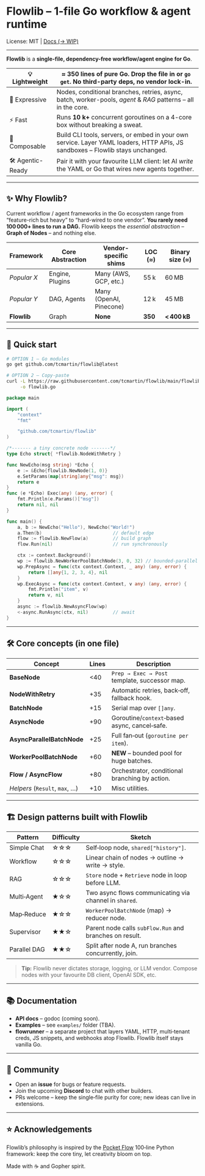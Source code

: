 # **Flowlib – 1-file Go workflow & agent runtime**


License: MIT   |   [Docs (→ WIP)](#documentation)

---

**Flowlib** is a **single-file, dependency-free workflow/agent engine for Go**.

| 💡 Lightweight    | **≈ 350 lines** of pure Go. Drop the file in or `go get`. No third-party deps, no vendor lock-in.                              |
| ----------------- | ------------------------------------------------------------------------------------------------------------------------------ |
| 🎯 Expressive     | Nodes, conditional branches, retries, async, batch, worker-pools, *agent* & *RAG* patterns – all in the core.                  |
| ⚡ Fast            | Runs **10 k+** concurrent goroutines on a 4-core box without breaking a sweat.                                                 |
| 🧩 Composable     | Build CLI tools, servers, or embed in your own service. Layer YAML loaders, HTTP APIs, JS sandboxes – Flowlib stays unchanged. |
| 🛠️ Agentic-Ready | Pair it with your favourite LLM client: let AI *write* the YAML or Go that wires new agents together.                          |

---

## ✨ Why Flowlib?

Current workflow / agent frameworks in the Go ecosystem range from “feature-rich but heavy” to “hard-wired to one vendor”.
**You rarely need 100 000+ lines to run a DAG.** Flowlib keeps the *essential abstraction* – **Graph of Nodes** – and nothing else.

| Framework   | Core Abstraction | Vendor-specific shims   | LOC (≈) | Binary size (≈) |
| ----------- | ---------------- | ----------------------- | ------- | --------------- |
| *Popular X* | Engine, Plugins  | Many (AWS, GCP, etc.)   | 55 k    | 60 MB           |
| *Popular Y* | DAG, Agents      | Many (OpenAI, Pinecone) | 12 k    | 45 MB           |
| **Flowlib** | Graph            | **None**                | **350** | **< 400 kB**    |

---

## 🚀 Quick start

```bash
# OPTION 1 – Go modules
go get github.com/tcmartin/flowlib@latest

# OPTION 2 – Copy‑paste
curl -L https://raw.githubusercontent.com/tcmartin/flowlib/main/flowlib.go \
     -o flowlib.go
```

```go
package main

import (
    "context"
    "fmt"

    "github.com/tcmartin/flowlib"
)

/*------- a tiny concrete node -------*/
type Echo struct{ *flowlib.NodeWithRetry }

func NewEcho(msg string) *Echo {
    e := &Echo{flowlib.NewNode(1, 0)}
    e.SetParams(map[string]any{"msg": msg})
    return e
}
func (e *Echo) Exec(any) (any, error) {
    fmt.Println(e.Params()["msg"])
    return nil, nil
}

func main() {
    a, b := NewEcho("Hello"), NewEcho("World!")
    a.Then(b)                          // default edge
    flow := flowlib.NewFlow(a)         // build graph
    flow.Run(nil)                      // run synchronously

    ctx := context.Background()
    wp := flowlib.NewWorkerPoolBatchNode(3, 0, 32) // bounded‑parallel batch
    wp.PrepAsync = func(ctx context.Context, _ any) (any, error) {
        return []any{1, 2, 3, 4}, nil
    }
    wp.ExecAsync = func(ctx context.Context, v any) (any, error) {
        fmt.Println("item", v)
        return v, nil
    }
    async := flowlib.NewAsyncFlow(wp)
    <-async.RunAsync(ctx, nil)         // await
}
```

---

## 🛠️ Core concepts (in one file)

| Concept                        | Lines | Description                                    |
| ------------------------------ | ----- | ---------------------------------------------- |
| **BaseNode**                   | <40   | `Prep → Exec → Post` template, successor map.  |
| **NodeWithRetry**              | +35   | Automatic retries, back‑off, fallback hook.    |
| **BatchNode**                  | +15   | Serial map over `[]any`.                       |
| **AsyncNode**                  | +90   | Goroutine/`context`‑based async, cancel‑safe.  |
| **AsyncParallelBatchNode**     | +25   | Full fan‑out (`goroutine per item`).           |
| **WorkerPoolBatchNode**        | +60   | **NEW** – bounded pool for huge batches.       |
| **Flow / AsyncFlow**           | +80   | Orchestrator, conditional branching by action. |
| *Helpers* (`Result`, `max`, …) | +10   | Misc utilities.                                |

---

## 🏗️ Design patterns built with Flowlib

| Pattern      | Difficulty | Sketch                                                  |
| ------------ | ---------- | ------------------------------------------------------- |
| Simple Chat  | ☆☆☆        | Self‑loop node, `shared["history"]`.                    |
| Workflow     | ☆☆☆        | Linear chain of nodes → outline → write → style.        |
| RAG          | ☆☆☆        | `Store` node + `Retrieve` node in loop before LLM.      |
| Multi‑Agent  | ★☆☆        | Two async flows communicating via channel in `shared`.  |
| Map‑Reduce   | ★☆☆        | `WorkerPoolBatchNode` (map) → reducer node.             |
| Supervisor   | ★★☆        | Parent node calls `subFlow.Run` and branches on result. |
| Parallel DAG | ★★☆        | Split after node A, run branches concurrently, join.    |

> **Tip:** Flowlib never dictates storage, logging, or LLM vendor.
> Compose nodes with your favourite DB client, OpenAI SDK, etc.

---

## 📚 Documentation

* **API docs** – godoc (coming soon).
* **Examples** – see `examples/` folder (TBA).
* **flowrunner** – a separate project that layers YAML, HTTP, multi‑tenant creds, JS snippets, and webhooks atop Flowlib. Flowlib itself stays vanilla Go.

---

## 🤝 Community

* Open an **issue** for bugs or feature requests.
* Join the upcoming **Discord** to chat with other builders.
* PRs welcome – keep the single‑file purity for core; new ideas can live in extensions.

---

## ⭐ Acknowledgements

Flowlib’s philosophy is inspired by the [Pocket Flow](https://github.com/pocket-flow/pocket-flow) 100‑line Python framework: keep the core tiny, let creativity bloom on top.

Made with ☕ and Gopher spirit.

